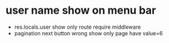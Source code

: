 # user name show on menu bar
- res.locals.user show only route require middleware
- pagination next button wrong show only page have value=6
